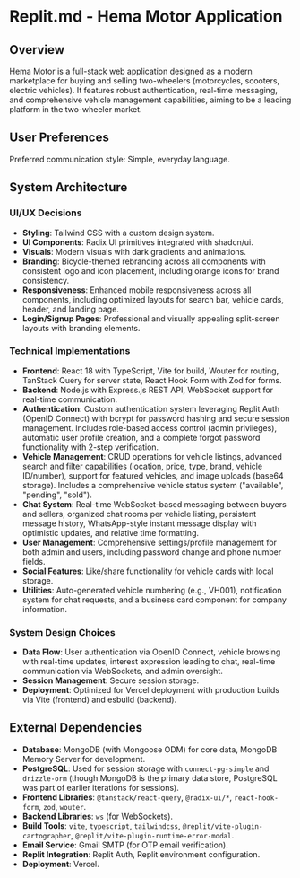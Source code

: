 # Replit.md - Hema Motor Application

## Overview
Hema Motor is a full-stack web application designed as a modern marketplace for buying and selling two-wheelers (motorcycles, scooters, electric vehicles). It features robust authentication, real-time messaging, and comprehensive vehicle management capabilities, aiming to be a leading platform in the two-wheeler market.

## User Preferences
Preferred communication style: Simple, everyday language.

## System Architecture

### UI/UX Decisions
- **Styling**: Tailwind CSS with a custom design system.
- **UI Components**: Radix UI primitives integrated with shadcn/ui.
- **Visuals**: Modern visuals with dark gradients and animations.
- **Branding**: Bicycle-themed rebranding across all components with consistent logo and icon placement, including orange icons for brand consistency.
- **Responsiveness**: Enhanced mobile responsiveness across all components, including optimized layouts for search bar, vehicle cards, header, and landing page.
- **Login/Signup Pages**: Professional and visually appealing split-screen layouts with branding elements.

### Technical Implementations
- **Frontend**: React 18 with TypeScript, Vite for build, Wouter for routing, TanStack Query for server state, React Hook Form with Zod for forms.
- **Backend**: Node.js with Express.js REST API, WebSocket support for real-time communication.
- **Authentication**: Custom authentication system leveraging Replit Auth (OpenID Connect) with bcrypt for password hashing and secure session management. Includes role-based access control (admin privileges), automatic user profile creation, and a complete forgot password functionality with 2-step verification.
- **Vehicle Management**: CRUD operations for vehicle listings, advanced search and filter capabilities (location, price, type, brand, vehicle ID/number), support for featured vehicles, and image uploads (base64 storage). Includes a comprehensive vehicle status system ("available", "pending", "sold").
- **Chat System**: Real-time WebSocket-based messaging between buyers and sellers, organized chat rooms per vehicle listing, persistent message history, WhatsApp-style instant message display with optimistic updates, and relative time formatting.
- **User Management**: Comprehensive settings/profile management for both admin and users, including password change and phone number fields.
- **Social Features**: Like/share functionality for vehicle cards with local storage.
- **Utilities**: Auto-generated vehicle numbering (e.g., VH001), notification system for chat requests, and a business card component for company information.

### System Design Choices
- **Data Flow**: User authentication via OpenID Connect, vehicle browsing with real-time updates, interest expression leading to chat, real-time communication via WebSockets, and admin oversight.
- **Session Management**: Secure session storage.
- **Deployment**: Optimized for Vercel deployment with production builds via Vite (frontend) and esbuild (backend).

## External Dependencies
- **Database**: MongoDB (with Mongoose ODM) for core data, MongoDB Memory Server for development.
- **PostgreSQL**: Used for session storage with `connect-pg-simple` and `drizzle-orm` (though MongoDB is the primary data store, PostgreSQL was part of earlier iterations for sessions).
- **Frontend Libraries**: `@tanstack/react-query`, `@radix-ui/*`, `react-hook-form`, `zod`, `wouter`.
- **Backend Libraries**: `ws` (for WebSockets).
- **Build Tools**: `vite`, `typescript`, `tailwindcss`, `@replit/vite-plugin-cartographer`, `@replit/vite-plugin-runtime-error-modal`.
- **Email Service**: Gmail SMTP (for OTP email verification).
- **Replit Integration**: Replit Auth, Replit environment configuration.
- **Deployment**: Vercel.